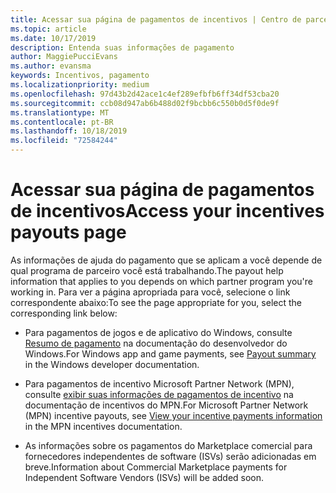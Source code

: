 ```yaml
---
title: Acessar sua página de pagamentos de incentivos | Centro de parceiros
ms.topic: article
ms.date: 10/17/2019
description: Entenda suas informações de pagamento
author: MaggiePucciEvans
ms.author: evansma
keywords: Incentivos, pagamento
ms.localizationpriority: medium
ms.openlocfilehash: 97d43b2d42ace1c4ef289efbfb6ff34df53cba20
ms.sourcegitcommit: ccb08d947ab6b488d02f9bcbb6c550b0d5f0de9f
ms.translationtype: MT
ms.contentlocale: pt-BR
ms.lasthandoff: 10/18/2019
ms.locfileid: "72584244"
---
```

# <a name="access-your-incentives-payouts-page"></a><span data-ttu-id="1b7c0-104">Acessar sua página de pagamentos de incentivos</span><span class="sxs-lookup"><span data-stu-id="1b7c0-104">Access your incentives payouts page</span></span>

<span data-ttu-id="1b7c0-105">As informações de ajuda do pagamento que se aplicam a você depende de qual programa de parceiro você está trabalhando.</span><span class="sxs-lookup"><span data-stu-id="1b7c0-105">The payout help information that applies to you depends on which partner program you're working in.</span></span> <span data-ttu-id="1b7c0-106">Para ver a página apropriada para você, selecione o link correspondente abaixo:</span><span class="sxs-lookup"><span data-stu-id="1b7c0-106">To see the page appropriate for you, select the corresponding link below:</span></span>

- <span data-ttu-id="1b7c0-107">Para pagamentos de jogos e de aplicativo do Windows, consulte [Resumo de pagamento](https://docs.microsoft.com/en-us/windows/uwp/publish/payout-summary) na documentação do desenvolvedor do Windows.</span><span class="sxs-lookup"><span data-stu-id="1b7c0-107">For Windows app and game payments, see [Payout summary](https://docs.microsoft.com/en-us/windows/uwp/publish/payout-summary) in the Windows developer documentation.</span></span>

- <span data-ttu-id="1b7c0-108">Para pagamentos de incentivo Microsoft Partner Network (MPN), consulte [exibir suas informações de pagamentos de incentivo](understand-incentive-payouts.md) na documentação de incentivos do MPN.</span><span class="sxs-lookup"><span data-stu-id="1b7c0-108">For Microsoft Partner Network (MPN) incentive payouts, see [View your incentive payments information](understand-incentive-payouts.md) in the MPN incentives documentation.</span></span>

- <span data-ttu-id="1b7c0-109">As informações sobre os pagamentos do Marketplace comercial para fornecedores independentes de software (ISVs) serão adicionadas em breve.</span><span class="sxs-lookup"><span data-stu-id="1b7c0-109">Information about Commercial Marketplace payments for Independent Software Vendors (ISVs) will be added soon.</span></span>
